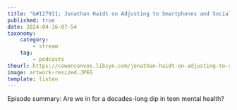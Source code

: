 ```yaml
---
title: "&#127911; Jonathan Haidt on Adjusting to Smartphones and Social Media"
published: true
date: 2024-04-16-07-54
taxonomy:
    category:
        - stream
    tag:
        - podcasts
theurl: https://cowenconvos.libsyn.com/jonathan-haidt-on-adjusting-to-smartphones-and-social-media
image: artwork-resized.JPEG
template: listen
---
```


Episode summary: Are we in for a decades-long dip in teen mental health?
